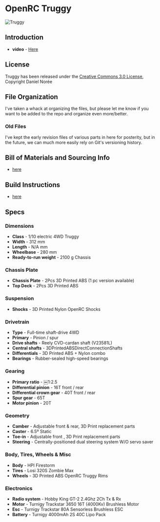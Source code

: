 # OpenRC Truggy

![Truggy](https://raw.github.com/bryancostanich/OpenRC/master/Truggy/Renderings/OpenRC%20Truggy%201_Small.jpg)

## Introduction
 * **video** - [Here](http://www.youtube.com/watch?v=dElz53EsmtM)
 
## License
Truggy has been released under the [Creative Commons 3.0 License](http://creativecommons.org/licenses/by/3.0/), Copyright Daniel Norée
 
## File Organization
I've taken a whack at organizing the files, but please let me know if you want to be added to the repo and organize even more/better.

### Old Files
I've kept the early revision files of various parts in here for posterity, but in the future, we can much more easily rely on Git's versioning history.
 
## Bill of Materials and Sourcing Info
 * [here](https://github.com/bryancostanich/OpenRC/blob/master/Truggy/BOM.md)
 


## Build Instructions
 * [here](https://github.com/bryancostanich/OpenRC/blob/master/Truggy/BuildInstructions.md)

## Specs
### Dimensions * **Class** - 1/10 electric 4WD Truggy * **Width** - 312 mm * **Length** - N/A mm * **Wheelbase** - 280 mm
 * **Ready-to-run weight** - 2100 g Chassis

### Chassis Plate * **Chassis Plate** - 2Pcs 3D Printed ABS (1 pc version available) * **Top Deck** - 2Pcs 3D Printed ABS### Suspension * **Shocks** - 3D Printed Nylon OpenRC Shocks
### Drivetrain* **Type** - Full-time shaft-drive 4WD* **Primary** - Pinion / spur
* **Drive shafts** - Reely CVD-cardan shaft (V23581L)* **Central shafts** - 3DPrintedABSDirectConnectionShafts
* **Differentials** - 3D Printed ABS + Nylon combo
* **Bearings** - Rubber-sealed high-speed bearings

### Gearing * **Primary ratio** - ￼1:2.5
 * **Differential pinion** - 16T front / rear
 * **Differential crown gear** - 40T front / rear
 * **Spur gear** - 65T
 * **Motor pinion** - 20T
 
### Geometry * **Camber** - Adjustable front & rear, 3D Print replacement parts * **Caster** - 6.5º Static
 * **Toe-in** - Adjustable front , 3D Print replacement parts
 * **Steering** - Centrally-positioned dual steering system W/O servo saver
 
### Body, Tires, Wheels & Misc
 * **Body** - HPI Firestorm
 * **Tires** - Losi 320S Zombie Max
 * **Wheels** - 3D Printed ABS OpenRC Truggy Rims 
### Electronics 
 * **Radio system** - Hobby King GT-2 2.4Ghz 2Ch Tx & Rx
 * **Motor** - Turnigy Trackstar 3650 16T (4000Kv) Brushless Motor * **Esc** - Turnigy Trackstar 80A Sensorless Brushless ESC * **Battery** - Turnigy 4000mAh 2S 40C Lipo Pack